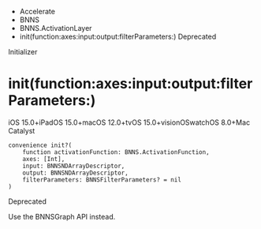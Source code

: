 

- Accelerate
- BNNS
- BNNS.ActivationLayer
-  init(function:axes:input:output:filterParameters:) Deprecated

Initializer

# init(function:axes:input:output:filterParameters:)

iOS 15.0+iPadOS 15.0+macOS 12.0+tvOS 15.0+visionOSwatchOS 8.0+Mac Catalyst

``` source
convenience init?(
    function activationFunction: BNNS.ActivationFunction,
    axes: [Int],
    input: BNNSNDArrayDescriptor,
    output: BNNSNDArrayDescriptor,
    filterParameters: BNNSFilterParameters? = nil
)
```

Deprecated

Use the BNNSGraph API instead.

